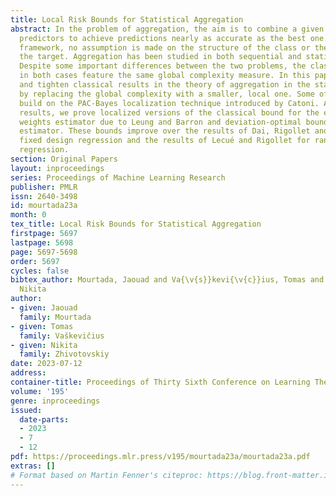 ```yaml
---
title: Local Risk Bounds for Statistical Aggregation
abstract: In the problem of aggregation, the aim is to combine a given class of base
  predictors to achieve predictions nearly as accurate as the best one. In this flexible
  framework, no assumption is made on the structure of the class or the nature of
  the target. Aggregation has been studied in both sequential and statistical contexts.
  Despite some important differences between the two problems, the classical results
  in both cases feature the same global complexity measure. In this paper, we revisit
  and tighten classical results in the theory of aggregation in the statistical setting
  by replacing the global complexity with a smaller, local one. Some of our proofs
  build on the PAC-Bayes localization technique introduced by Catoni. Among other
  results, we prove localized versions of the classical bound for the exponential
  weights estimator due to Leung and Barron and deviation-optimal bounds for the Q-aggregation
  estimator. These bounds improve over the results of Dai, Rigollet and Zhang for
  fixed design regression and the results of Lecué and Rigollet for random design
  regression.
section: Original Papers
layout: inproceedings
series: Proceedings of Machine Learning Research
publisher: PMLR
issn: 2640-3498
id: mourtada23a
month: 0
tex_title: Local Risk Bounds for Statistical Aggregation
firstpage: 5697
lastpage: 5698
page: 5697-5698
order: 5697
cycles: false
bibtex_author: Mourtada, Jaouad and Va{\v{s}}kevi{\v{c}}ius, Tomas and Zhivotovskiy,
  Nikita
author:
- given: Jaouad
  family: Mourtada
- given: Tomas
  family: Vaškevičius
- given: Nikita
  family: Zhivotovskiy
date: 2023-07-12
address: 
container-title: Proceedings of Thirty Sixth Conference on Learning Theory
volume: '195'
genre: inproceedings
issued:
  date-parts:
  - 2023
  - 7
  - 12
pdf: https://proceedings.mlr.press/v195/mourtada23a/mourtada23a.pdf
extras: []
# Format based on Martin Fenner's citeproc: https://blog.front-matter.io/posts/citeproc-yaml-for-bibliographies/
---
```

